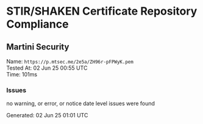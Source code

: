 # STIR/SHAKEN Certificate Repository Compliance

## Martini Security

Name: `https://p.mtsec.me/2e5a/ZH96r-pFPWyK.pem`\
Tested At: 02 Jun 25 00:55 UTC\
Time: 101ms

### Issues

no warning, or error, or notice date level issues were found

Generated: 02 Jun 25 01:01 UTC